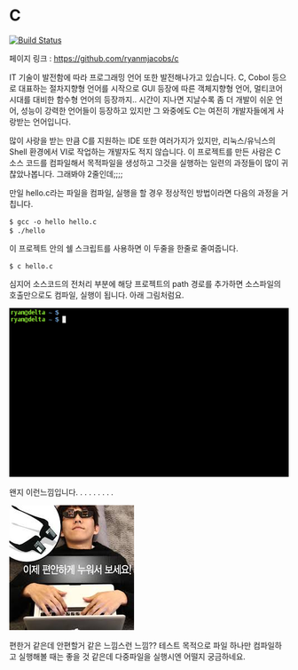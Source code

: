 # C

[![Build Status](https://travis-ci.org/ryanmjacobs/c.svg)](https://travis-ci.org/ryanmjacobs/c)

페이지 링크 : https://github.com/ryanmjacobs/c

IT 기술이 발전함에 따라 프로그래밍 언어 또한 발전해나가고 있습니다. C, Cobol 등으로 대표하는 절차지향형 언어를 시작으로 GUI 등장에 따른 객체지향형 언어, 멀티코어 시대를 대비한 함수형 언어의 등장까지.. 시간이 지나면 지날수록 좀 더 개발이 쉬운 언어, 성능이 강력한 언어들이 등장하고 있지만 그 와중에도 C는 여전히 개발자들에게 사랑받는 언어입니다.

많이 사랑을 받는 만큼 C를 지원하는 IDE 또한 여러가지가 있지만, 리눅스/유닉스의 Shell 환경에서 VI로 작업하는 개발자도 적지 않습니다. 이 프로젝트를 만든 사람은 C 소스 코드를 컴파일해서 목적파일을 생성하고 그것을 실행하는 일련의 과정들이 많이 귀찮았나봅니다. 그래봐야 2줄인데;;;;

만일 hello.c라는 파일을 컴파일, 실행을 할 경우 정상적인 방법이라면 다음의 과정을 거칩니다.
       
    $ gcc -o hello hello.c
    $ ./hello

이 프로젝트 안의 쉘 스크립트를 사용하면 이 두줄을 한줄로 줄여줍니다.

    $ c hello.c

심지어 소스코드의 전처리 부분에 해당 프로젝트의 path 경로를 추가하면 소스파일의 호출만으로도 컴파일, 실행이 됩니다. 아래 그림처럼요.

![이미지](../img/006-15-01.gif)

왠지 이런느낌입니다. 
.
.
.
.
.
.
.
.


![이미지](../img/006-15-02.jpeg)

편한거 같은데 안편할거 같은 느낌스런 느낌??
테스트 목적으로 파일 하나만 컴파일하고 실행해볼 때는 좋을 것 같은데 다중파일을 실행시엔 어떨지 궁금하네요.
